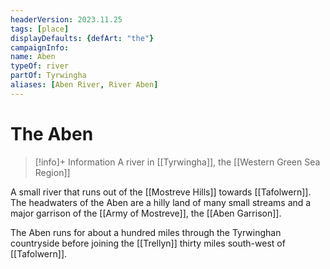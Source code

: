 ```yaml
---
headerVersion: 2023.11.25
tags: [place]
displayDefaults: {defArt: "the"}
campaignInfo:
name: Aben
typeOf: river
partOf: Tyrwingha
aliases: [Aben River, River Aben]
---
```

# The Aben
>[!info]+ Information
> A river in [[Tyrwingha]], the [[Western Green Sea Region]]

A small river that runs out of the [[Mostreve Hills]] towards [[Tafolwern]]. The headwaters of the Aben are a hilly land of many small streams and a major garrison of the [[Army of Mostreve]], the [[Aben Garrison]].

The Aben runs for about a hundred miles through the Tyrwinghan countryside before joining the [[Trellyn]] thirty miles south-west of [[Tafolwern]].
